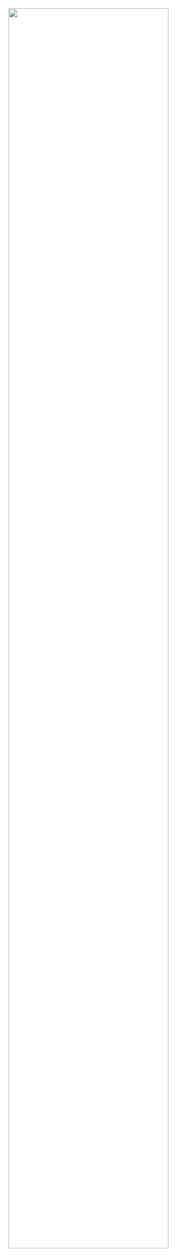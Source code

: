 <img width=80% src="https://i.pinimg.com/originals/68/b0/33/68b033b016abe963244160296c2dae5c.png"/>
